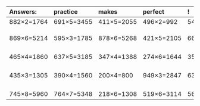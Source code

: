 | Answers: | practice | makes | perfect | ! |
| :--- | :--- | :--- | :--- | :--- |
| 882×2=1764 | 691×5=3455 | 411×5=2055 | 496×2=992 | 542×6=3252 | 
|   |   |   |   |   | 
|   |   |   |   |   | 
|   |   |   |   |   | 
| 869×6=5214 | 595×3=1785 | 878×6=5268 | 421×5=2105 | 663×9=5967 | 
|   |   |   |   |   | 
|   |   |   |   |   | 
|   |   |   |   |   | 
|   |   |   |   |   | 
| 465×4=1860 | 637×5=3185 | 347×4=1388 | 274×6=1644 | 350×5=1750 | 
|   |   |   |   |   | 
|   |   |   |   |   | 
|   |   |   |   |   | 
|   |   |   |   |   | 
| 435×3=1305 | 390×4=1560 | 200×4=800 | 949×3=2847 | 633×4=2532 | 
|   |   |   |   |   | 
|   |   |   |   |   | 
|   |   |   |   |   | 
|   |   |   |   |   | 
| 745×8=5960 | 764×7=5348 | 218×6=1308 | 519×6=3114 | 569×8=4552 | 
